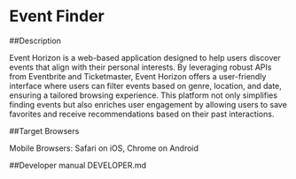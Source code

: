 # Event Finder

##Description

Event Horizon is a web-based application designed to help users discover events that align with their personal interests. By leveraging robust APIs from Eventbrite and Ticketmaster, Event Horizon offers a user-friendly interface where users can filter events based on genre, location, and date, ensuring a tailored browsing experience. This platform not only simplifies finding events but also enriches user engagement by allowing users to save favorites and receive recommendations based on their past interactions.

##Target Browsers

Mobile Browsers: Safari on iOS, Chrome on Android

##Developer manual
DEVELOPER.md 
